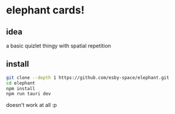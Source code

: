 # elephant cards!

## idea
a basic quizlet thingy with spatial repetition 

## install

```bash
git clone --depth 1 https://github.com/esby-space/elephant.git
cd elephant
npm install
npm run tauri dev
```

doesn't work at all :p

